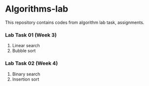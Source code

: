 # Algorithms-lab
This repository contains codes from algorithm lab task, assignments.
### Lab Task 01 (Week 3)
1. Linear search
2. Bubble sort

### Lab Task 02 (Week 4)
1. Binary search
2. Insertion sort
